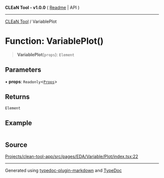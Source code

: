 **CLEaN Tool - v1.0.0** ( [Readme](../README.md) \| API )

***

[CLEaN Tool](../exports.md) / VariablePlot

# Function: VariablePlot()

> **VariablePlot**(`props`): `Element`

## Parameters

▪ **props**: `Readonly`\<[`Props`](../private/interfaces/Props.md)\>

## Returns

`Element`

## Example

```ts

```

## Source

[Projects/clean-tool-app/src/pages/EDA/Variable/Plot/index.tsx:22](https://github.com/yuckyh/clean-tool-app/)

***

Generated using [typedoc-plugin-markdown](https://www.npmjs.com/package/typedoc-plugin-markdown) and [TypeDoc](https://typedoc.org/)
